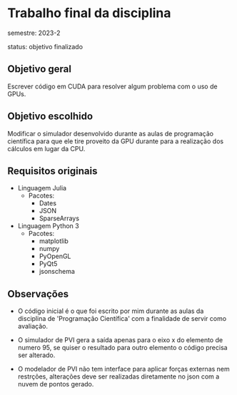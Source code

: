 # Trabalho final da disciplina

semestre: 2023-2

status: objetivo finalizado

## Objetivo geral

Escrever código em CUDA para resolver algum problema com o uso de GPUs.

## Objetivo escolhido

Modificar o simulador desenvolvido durante as aulas de programação científica para que ele tire proveito da GPU durante para a realização dos cálculos em lugar da CPU.

## Requisitos originais

- Linguagem Julia
  - Pacotes:
    - Dates
    - JSON
    - SparseArrays
- Linguagem Python 3
  - Pacotes:
    - matplotlib
    - numpy
    - PyOpenGL
    - PyQt5
    - jsonschema

## Observações

- O código inicial é o que foi escrito por mim durante as aulas da disciplina de 'Programação Científica' com a finalidade de servir como avaliação.

- O simulador de PVI gera a saída apenas para o eixo x do elemento de numero 95, se quiser o resultado para outro elemento o código precisa ser alterado.

- O modelador de PVI não tem interface para aplicar forças externas nem restrções, alterações deve ser realizadas diretamente no json com a nuvem de pontos gerado.